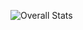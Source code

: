 ![Overall Stats](https://github-readme-stats.vercel.app/api?username=elucid503&count_private=true&show_icons=true&hide=contribs)
